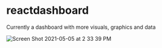 # reactdashboard

Currently a dashboard with more visuals, graphics and data

![Screen Shot 2021-05-05 at 2 33 39 PM](https://user-images.githubusercontent.com/80994897/117191843-0766ed00-adaf-11eb-877c-33cdd2e340b6.png)
